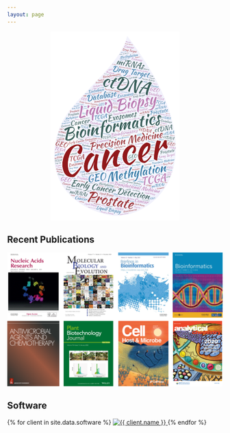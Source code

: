 ```yaml
---
layout: page
---
```



<p align="center">
  <img width="300" src="https://raw.githubusercontent.com/rli012/rli012.github.io/master/assets/img/wordcloud.png">
</p>
  
## Recent Publications

<p align="center">
  <img width="800" src="https://raw.githubusercontent.com/rli012/rli012.github.io/master/assets/img/publications.png">
</p>

## Software

<div id="clients-out" class="page-section cut1">
  <div id="clients">
    <div id="client-logos">
      {% for client in site.data.software %}
        <a class="client-img" href="{{ client.url }}" title="{{ client.name }}">
          <img alt="{{ client.name }}" src="assets/img/logos/{{ client.img }}" />
        </a>
      {% endfor %}
    </div>
  </div>
</div>
